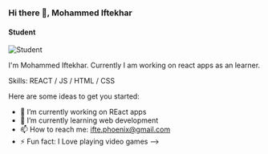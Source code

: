 ### Hi there 👋, Mohammed Iftekhar
#### Student
![Student](https://th.bing.com/th/id/Rf3eaf36ff6d3defc5a0fa61d7ac618bb?rik=bRDrtSVrrZ8uUw&pid=ImgRaw)

I'm Mohammed Iftekhar. Currently I am working on react apps as an learner.  

Skills:  REACT / JS / HTML / CSS

Here are some ideas to get you started:

- 🔭 I’m currently working on REact apps
- 🌱 I’m currently learning web development
- 📫 How to reach me: ifte.phoenix@gmail.com
- ⚡ Fun fact: I Love playing video games
-->
